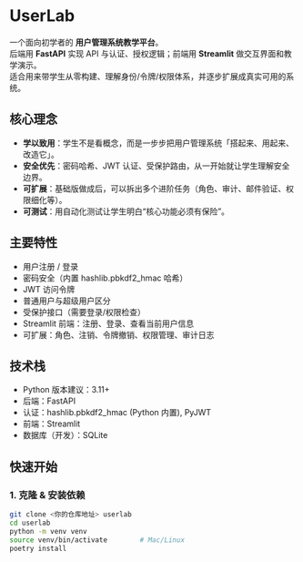 # UserLab

一个面向初学者的 **用户管理系统教学平台**。  
后端用 **FastAPI** 实现 API 与认证、授权逻辑；前端用 **Streamlit** 做交互界面和教学演示。  
适合用来带学生从零构建、理解身份/令牌/权限体系，并逐步扩展成真实可用的系统。

## 核心理念

- **学以致用**：学生不是看概念，而是一步步把用户管理系统「搭起来、用起来、改造它」。
- **安全优先**：密码哈希、JWT 认证、受保护路由，从一开始就让学生理解安全边界。
- **可扩展**：基础版做成后，可以拆出多个进阶任务（角色、审计、邮件验证、权限细化等）。
- **可测试**：用自动化测试让学生明白“核心功能必须有保险”。

## 主要特性

- 用户注册 / 登录
- 密码安全（内置 hashlib.pbkdf2_hmac 哈希）
- JWT 访问令牌
- 普通用户与超级用户区分
- 受保护接口（需要登录/权限检查）
- Streamlit 前端：注册、登录、查看当前用户信息
- 可扩展：角色、注销、令牌撤销、权限管理、审计日志

## 技术栈

- Python 版本建议：3.11+
- 后端：FastAPI
- 认证：hashlib.pbkdf2_hmac (Python 内置), PyJWT
- 前端：Streamlit
- 数据库（开发）：SQLite

## 快速开始

### 1. 克隆 & 安装依赖

```bash
git clone <你的仓库地址> userlab
cd userlab
python -m venv venv
source venv/bin/activate        # Mac/Linux
poetry install
```
